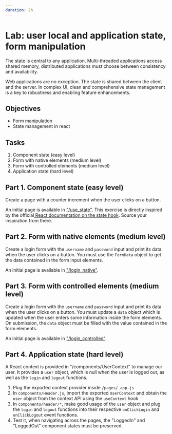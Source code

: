 ```yaml
---
duration: 2h
---
```


# Lab: user local and application state, form manipulation

The state is central to any application. Multi-threaded applications access shared memory, distributed applications must choose between consistency and availability.

Web applications are no exception. The state is shared between the client and the server. In complex UI, clean and comprehensive state management is a key to robustness and enabling feature enhancements.

## Objectives

- Form manipulation
- State management in react

## Tasks

1. Component state (easy level)
2. Form with native elements (medium level)
3. Form with controlled elements (medium level)
4. Application state (hard level)

## Part 1. Component state (easy level)

Create a page with a counter increment when the user clicks on a button.

An initial page is available in ["/use_state"](http://localhost:3000/use_state). This exercise is directly inspired by the official[ React documentation on the state hook](https://reactjs.org/docs/hooks-state.html). Source your inspiration from there.

## Part 2. Form with native elements (medium level)

Create a login form with the `username` and `password` input and print its data when the user clicks on a button. You must use the `FormData` object to get the data contained in the form input elements.

An initial page is available in ["/login_native"](http://localhost:3000/login_native). 

## Part 3. Form with controlled elements (medium level)

Create a login form with the `username` and `password` input and print its data when the user clicks on a button. You must update a `data` object which is updated when the user enters some information inside the form elements. On submission, the `data` object must be filled with the value contained in the form elements.

An initial page is available in ["/login_controlled"](http://localhost:3000/login_controlled).

## Part 4. Application state (hard level)

A React context is provided in "/components/UserContext" to manage our user. It provides a `user` object, which is null when the user is logged out, as well as the `login` and `logout` functions.

1. Plug the exported context provider inside `/pages/_app.js`
2. In `components/Header.js`, import the exported `UserContext` and obtain the `user` object from the context API using the `useContext` hook
3. In `components/header/*`, make good usage of the `user` object and plug the `login` and `logout` functions into their respective `onClickLogin` and `onClickLogout` event functions.
4. Test it, when navigating across the pages, the "LoggedIn" and "LoggedOut" component states must be preserved.
